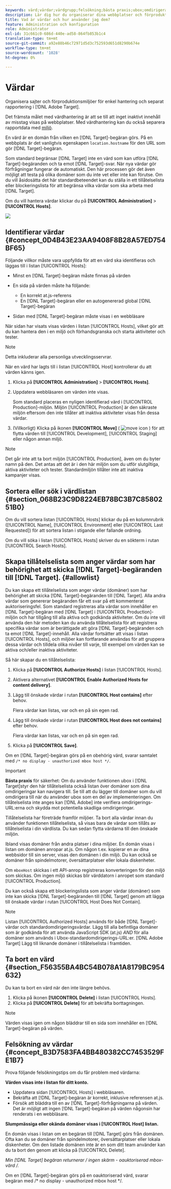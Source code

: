 ```yaml
---
keywords: värd;värdar;värdgrupp;felsökning;bästa praxis;ubox;omdirigera;omdirigera;vitlista;tillåtelselista;svartlista;blockeringslista
description: Lär dig hur du organiserar dina webbplatser och förproduktionsmiljöer för enkel hantering och separat rapportering i Adobe Target.
title: Vad är värdar och hur använder jag dem?
feature: Administration och konfiguration
role: Administrator
exl-id: 31c661c0-686d-440e-ad58-864fb853b1c4
translation-type: tm+mt
source-git-commit: a92e88b46c72971d5d3c752593d651d8290b674e
workflow-type: tm+mt
source-wordcount: '1028'
ht-degree: 0%

---
```


# Värdar

Organisera sajter och förproduktionsmiljöer för enkel hantering och separat rapportering i [!DNL Adobe Target].

Det främsta målet med värdhantering är att se till att inget inaktivt innehåll av misstag visas på webbplatser. Med värdhantering kan du också separera rapportdata med [miljö](/help/administrating-target/environments.md).

En värd är en domän från vilken en [!DNL Target]-begäran görs. På en webbplats är det vanligtvis egenskapen `location.hostname` för den URL som gör [!DNL Target]-begäran.

Som standard begränsar [!DNL Target] inte en värd som kan utföra [!DNL Target]-begäranden och ta emot [!DNL Target]-svar. När nya värdar gör förfrågningar fungerar de automatiskt. Den här processen gör det även möjligt att testa på olika domäner som du inte vet eller inte kan förutse. Om du vill åsidosätta det här standardbeteendet kan du ställa in ett tillåtelselista eller blockeringslista för att begränsa vilka värdar som ska arbeta med [!DNL Target].

Om du vill hantera värdar klickar du på **[!UICONTROL Administration]** > **[!UICONTROL Hosts]**.

![](assets/hosts_list.png)

## Identifierar värdar {#concept_0D4B43E23AA9408F8B28A57ED754BF65}

Följande villkor måste vara uppfyllda för att en värd ska identifieras och läggas till i listan [!UICONTROL Hosts]:

* Minst en [!DNL Target]-begäran måste finnas på värden
* En sida på värden måste ha följande:

   * En korrekt at.js-referens
   * En [!DNL Target]-begäran eller en autogenererad global [!DNL Target]-begäran

* Sidan med [!DNL Target]-begäran måste visas i en webbläsare

När sidan har visats visas värden i listan [!UICONTROL Hosts], vilket gör att du kan hantera den i en miljö och förhandsgranska och starta aktiviteter och tester.

>[!NOTE]
>
>Detta inkluderar alla personliga utvecklingsservrar.

När en värd har lagts till i listan [!UICONTROL Host] kontrollerar du att värden känns igen.

1. Klicka på **[!UICONTROL Administration]** > **[!UICONTROL Hosts]**.
1. Uppdatera webbläsaren om värden inte visas.

   Som standard placeras en nyligen identifierad värd i [!UICONTROL Production]-miljön. Miljön [!UICONTROL Production] är den säkraste miljön eftersom den inte tillåter att inaktiva aktiviteter visas från dessa värdar.

1. (Villkorligt) Klicka på ikonen **[!UICONTROL Move]** ( ![move icon](/help/administrating-target/assets/icon-move.png) ) för att flytta värden till [!UICONTROL Development], [!UICONTROL Staging] eller någon annan miljö.

>[!NOTE]
>
>Det går inte att ta bort miljön [!UICONTROL Production], även om du byter namn på den. Det antas att det är i den här miljön som du utför slutgiltiga, aktiva aktiviteter och tester. Standardmiljön tillåter inte att inaktiva kampanjer visas.

## Sortera eller sök i värdlistan {#section_068B23C9D8224EB78BC3B7C8580251B0}

Om du vill sortera listan [!UICONTROL Hosts] klickar du på en kolumnrubrik ([!UICONTROL Name], [!UICONTROL Environment] eller [!UICONTROL Last Requested]) för att sortera listan i stigande eller fallande ordning.

Om du vill söka i listan [!UICONTROL Hosts] skriver du en sökterm i rutan [!UICONTROL Search Hosts].

## Skapa tillåtelselista som anger värdar som har behörighet att skicka [!DNL Target]-begäranden till [!DNL Target]. {#allowlist}

Du kan skapa ett tillåtelselista som anger värdar (domäner) som har behörighet att skicka [!DNL Target]-begäranden till [!DNL Target]. Alla andra värdar som genererar begäranden får ett svar på ett kommenterat auktoriseringsfel. Som standard registreras alla värdar som innehåller en [!DNL Target]-begäran med [!DNL Target] i [!UICONTROL Production]-miljön och har tillgång till alla aktiva och godkända aktiviteter. Om du inte vill använda den här metoden kan du använda tillåtelselista för att registrera specifika värdar som är berättigade att göra [!DNL Target]-begäranden och ta emot [!DNL Target]-innehåll. Alla värdar fortsätter att visas i listan [!UICONTROL Hosts], och miljöer kan fortfarande användas för att gruppera dessa värdar och tilldela olika nivåer till varje, till exempel om värden kan se aktiva och/eller inaktiva aktiviteter.

Så här skapar du en tillåtelselista:

1. Klicka på **[!UICONTROL Authorize Hosts]** i listan [!UICONTROL Hosts].
1. Aktivera alternativet **[!UICONTROL Enable Authorized Hosts for content delivery]**.
1. Lägg till önskade värdar i rutan **[!UICONTROL Host contains]** efter behov.

   Flera värdar kan listas, var och en på sin egen rad.

1. Lägg till önskade värdar i rutan **[!UICONTROL Host does not contains]** efter behov.

   Flera värdar kan listas, var och en på sin egen rad.

1. Klicka på **[!UICONTROL Save]**.

Om en [!DNL Target]-begäran görs på en obehörig värd, svarar samtalet med `/* no display - unauthorized mbox host */`.

>[!IMPORTANT]
>
>**Bästa praxis** för säkerhet: Om du använder funktionen ubox i  [!DNL Target]styr den här tillåtelselista också listan över domäner som dina  [](/help/c-implementing-target/c-non-javascript-based-implementation/working-with-redirectors.md) omdirigeringar kan navigera till. Se till att du lägger till domäner som du vill omdirigera till när du använder ubox som en del av implementeringen. Om tillåtelselista inte anges kan [!DNL Adobe] inte verifiera omdirigerings-URL:erna och skydda mot potentiella skadliga omdirigeringar.
>
>Tillåtelselista har företräde framför miljöer. Ta bort alla värdar innan du använder funktionen tillåtelselista, så visas bara de värdar som tillåts av tillåtelselista i din värdlista. Du kan sedan flytta värdarna till den önskade miljön.

Ibland visas domäner från andra platser i dina miljöer. En domän visas i listan om domänen anropar at.js. Om någon t.ex. kopierar en av dina webbsidor till sin server, visas den domänen i din miljö. Du kan också se domäner från spindelmotorer, översättarplatser eller lokala diskenheter.

Om `mboxHost` skickas i ett API-anrop registreras konverteringen för den miljö som skickas. Om ingen miljö skickas blir värddatorn i anropet som standard [!UICONTROL Production].

Du kan också skapa ett blockeringslista som anger värdar (domäner) som inte kan skicka [!DNL Target]-begäranden till [!DNL Target] genom att lägga till önskade värdar i rutan [!UICONTROL Host Does Not Contain].

>[!NOTE]
>
>Listan [!UICONTROL Authorized Hosts] används för både [!DNL Target]-värdar och standardomdirigeringsvärdar. Lägg till alla befintliga domäner som är godkända för att använda JavaScript SDK (at.js) *AND* för alla domäner som används i Ubox-standardomdirigerings-URL:er. [!DNL Adobe Target] Lägg till liknande domäner i tillåtelselista i framtiden.

## Ta bort en värd {#section_F56355BA4BC54B078A1A8179BC954632}

Du kan ta bort en värd när den inte längre behövs.

1. Klicka på ikonen **[!UICONTROL Delete]** i listan [!UICONTROL Hosts].
1. Klicka på **[!UICONTROL Delete]** för att bekräfta borttagningen.

>[!NOTE]
>
>Värden visas igen om någon bläddrar till en sida som innehåller en [!DNL Target]-begäran på värden.

## Felsökning av värdar {#concept_B3D7583FA4BB480382CC7453529FE1B7}

Prova följande felsökningstips om du får problem med värdarna:

**Värden visas inte i listan för ditt konto.**

* Uppdatera sidan [!UICONTROL Hosts] i webbläsaren.
* Bekräfta att [!DNL Target]-begäran är korrekt, inklusive referensen at.js.
* Försök att bläddra till en av [!DNL Target]-förfrågningarna på värden. Det är möjligt att ingen [!DNL Target]-begäran på värden någonsin har renderats i en webbläsare.

**Slumpmässiga eller okända domäner visas i  [!UICONTROL Host] listan.**

En domän visas i listan om en begäran till [!DNL Target] görs från domänen. Ofta kan du se domäner från spindelmotorer, översättarplatser eller lokala diskenheter. Om den listade domänen inte är en som ditt team använder kan du ta bort den genom att klicka på [!UICONTROL Delete].

**Min  [!DNL Target] begäran returnerar /* ingen skärm - oauktoriserad mbox-värd */.**

Om en [!DNL Target]-begäran görs på en oauktoriserad värd, svarar begäran med /* no display - unauthorized mbox host */.
